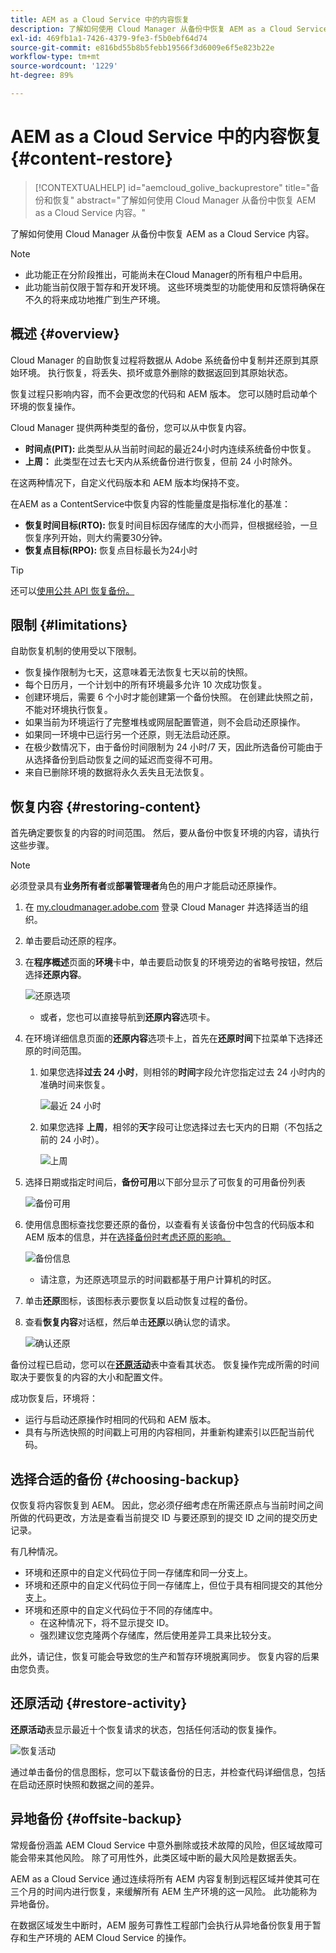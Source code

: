 ```yaml
---
title: AEM as a Cloud Service 中的内容恢复
description: 了解如何使用 Cloud Manager 从备份中恢复 AEM as a Cloud Service 内容。
exl-id: 469fb1a1-7426-4379-9fe3-f5b0ebf64d74
source-git-commit: e816bd55b8b5febb19566f3d6009e6f5e823b22e
workflow-type: tm+mt
source-wordcount: '1229'
ht-degree: 89%

---
```



# AEM as a Cloud Service 中的内容恢复 {#content-restore}

>[!CONTEXTUALHELP]
>id="aemcloud_golive_backuprestore"
>title="备份和恢复"
>abstract="了解如何使用 Cloud Manager 从备份中恢复 AEM as a Cloud Service 内容。"

了解如何使用 Cloud Manager 从备份中恢复 AEM as a Cloud Service 内容。

>[!NOTE]
>
>* 此功能正在分阶段推出，可能尚未在Cloud Manager的所有租户中启用。
>* 此功能当前仅限于暂存和开发环境。 这些环境类型的功能使用和反馈将确保在不久的将来成功地推广到生产环境。


## 概述 {#overview}

Cloud Manager 的自助恢复过程将数据从 Adobe 系统备份中复制并还原到其原始环境。 执行恢复，将丢失、损坏或意外删除的数据返回到其原始状态。

恢复过程只影响内容，而不会更改您的代码和 AEM 版本。 您可以随时启动单个环境的恢复操作。

Cloud Manager 提供两种类型的备份，您可以从中恢复内容。

* **时间点(PIT):** 此类型从从当前时间起的最近24小时内连续系统备份中恢复。
* **上周：** 此类型在过去七天内从系统备份进行恢复，但前 24 小时除外。

在这两种情况下，自定义代码版本和 AEM 版本均保持不变。

在AEM as a ContentService中恢复内容的性能量度是指标准化的基准：

* **恢复时间目标(RTO):** 恢复时间目标因存储库的大小而异，但根据经验，一旦恢复序列开始，则大约需要30分钟。
* **恢复点目标(RPO):** 恢复点目标最长为24小时

>[!TIP]
>
>还可以[使用公共 API 恢复备份。](https://developer.adobe.com/experience-cloud/cloud-manager/reference/api/)

## 限制 {#limitations}

自助恢复机制的使用受以下限制。

* 恢复操作限制为七天，这意味着无法恢复七天以前的快照。
* 每个日历月，一个计划中的所有环境最多允许 10 次成功恢复。
* 创建环境后，需要 6 个小时才能创建第一个备份快照。 在创建此快照之前，不能对环境执行恢复。
* 如果当前为环境运行了完整堆栈或网层配置管道，则不会启动还原操作。
* 如果同一环境中已运行另一个还原，则无法启动还原。
* 在极少数情况下，由于备份时间限制为 24 小时/7 天，因此所选备份可能由于从选择备份到启动恢复之间的延迟而变得不可用。
* 来自已删除环境的数据将永久丢失且无法恢复。

## 恢复内容 {#restoring-content}

首先确定要恢复的内容的时间范围。 然后，要从备份中恢复环境的内容，请执行这些步骤。

>[!NOTE]
>
>必须登录具有&#x200B;**业务所有者**&#x200B;或&#x200B;**部署管理者**&#x200B;角色的用户才能启动还原操作。

1. 在 [my.cloudmanager.adobe.com](https://my.cloudmanager.adobe.com/) 登录 Cloud Manager 并选择适当的组织。

1. 单击要启动还原的程序。

1. 在&#x200B;**程序概述**&#x200B;页面的&#x200B;**环境**&#x200B;卡中，单击要启动恢复的环境旁边的省略号按钮，然后选择&#x200B;**还原内容**。

   ![还原选项](assets/backup-option.png)

   * 或者，您也可以直接导航到&#x200B;**还原内容**&#x200B;选项卡。

1. 在环境详细信息页面的&#x200B;**还原内容**&#x200B;选项卡上，首先在&#x200B;**还原时间**&#x200B;下拉菜单下选择还原的时间范围。

   1. 如果您选择&#x200B;**过去 24 小时**，则相邻的&#x200B;**时间**&#x200B;字段允许您指定过去 24 小时内的准确时间来恢复。

      ![最近 24 小时](assets/backup-time.png)

   1. 如果您选择 **上周**，相邻的&#x200B;**天**&#x200B;字段可让您选择过去七天内的日期（不包括之前的 24 小时）。

      ![上周](assets/backup-date.png)

1. 选择日期或指定时间后，**备份可用**&#x200B;以下部分显示了可恢复的可用备份列表

   ![备份可用](assets/backup-available.png)

1. 使用信息图标查找您要还原的备份，以查看有关该备份中包含的代码版本和 AEM 版本的信息，并在[选择备份时考虑还原的影响。](#choosing-the-right-backup)

   ![备份信息](assets/backup-info.png)

   * 请注意，为还原选项显示的时间戳都基于用户计算机的时区。

1. 单击&#x200B;**还原**&#x200B;图标，该图标表示要恢复以启动恢复过程的备份。

1. 查看&#x200B;**恢复内容**&#x200B;对话框，然后单击&#x200B;**还原**&#x200B;以确认您的请求。

   ![确认还原](assets/backup-restore.png)

备份过程已启动，您可以在&#x200B;**[还原活动](#restore-activity)**&#x200B;表中查看其状态。 恢复操作完成所需的时间取决于要恢复的内容的大小和配置文件。

成功恢复后，环境将：

* 运行与启动还原操作时相同的代码和 AEM 版本。
* 具有与所选快照的时间戳上可用的内容相同，并重新构建索引以匹配当前代码。

## 选择合适的备份 {#choosing-backup}

仅恢复将内容恢复到 AEM。 因此，您必须仔细考虑在所需还原点与当前时间之间所做的代码更改，方法是查看当前提交 ID 与要还原到的提交 ID 之间的提交历史记录。

有几种情况。

* 环境和还原中的自定义代码位于同一存储库和同一分支上。
* 环境和还原中的自定义代码位于同一存储库上，但位于具有相同提交的其他分支上。
* 环境和还原中的自定义代码位于不同的存储库中。
   * 在这种情况下，将不显示提交 ID。
   * 强烈建议您克隆两个存储库，然后使用差异工具来比较分支。

此外，请记住，恢复可能会导致您的生产和暂存环境脱离同步。 恢复内容的后果由您负责。

## 还原活动 {#restore-activity}

**还原活动**&#x200B;表显示最近十个恢复请求的状态，包括任何活动的恢复操作。

![恢复活动](assets/backup-activity.png)

通过单击备份的信息图标，您可以下载该备份的日志，并检查代码详细信息，包括在启动还原时快照和数据之间的差异。

## 异地备份 {#offsite-backup}

常规备份涵盖 AEM Cloud Service 中意外删除或技术故障的风险，但区域故障可能会带来其他风险。 除了可用性外，此类区域中断的最大风险是数据丢失。

AEM as a Cloud Service 通过连续将所有 AEM 内容复制到远程区域并使其可在三个月的时间内进行恢复，来缓解所有 AEM 生产环境的这一风险。 此功能称为异地备份。

在数据区域发生中断时，AEM 服务可靠性工程部门会执行从异地备份恢复用于暂存和生产环境的 AEM Cloud Service 的操作。
